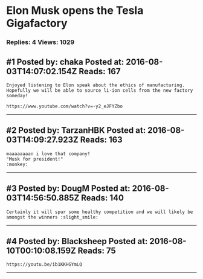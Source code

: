 # Elon Musk opens the Tesla Gigafactory

### Replies: 4 Views: 1029

## \#1 Posted by: chaka Posted at: 2016-08-03T14:07:02.154Z Reads: 167

```
Enjoyed listening to Elon speak about the ethics of manufacturing. Hopefully we will be able to source li-ion cells from the new factory someday!

https://www.youtube.com/watch?v=-y2_eJFYZbo
```

---
## \#2 Posted by: TarzanHBK Posted at: 2016-08-03T14:09:27.923Z Reads: 163

```
maaaaaaaan i love that company!
"Musk for president!"
:monkey:
```

---
## \#3 Posted by: DougM Posted at: 2016-08-03T14:56:50.885Z Reads: 140

```
Certainly it will spur some healthy competition and we will likely be amongst the winners :slight_smile:
```

---
## \#4 Posted by: Blacksheep Posted at: 2016-08-10T00:10:08.159Z Reads: 75

```
https://youtu.be/ib1KKHGYmLQ
```

---
